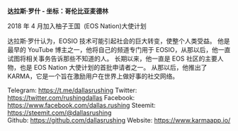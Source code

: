 **达拉斯·罗什 - 坐标：哥伦比亚麦德林**

2018 年 4 月加入柚子王国  (EOS Nation)大使计划

达拉斯·罗什认为，EOSIO 技术可能引起社会的巨大转变，使整个人类受益。 他是最早的 YouTube 博主之一，他将自己的频道专门用于 EOSIO，从那以后，他一直试图将相关事务告诉那些不知道的人。 长期以来，他一直是 EOS 社区的主要人物，也是 EOS Nation 大使计划的首批申请者之一。 从那以后，他推出了 KARMA，它是一个旨在激励用户在世界上做好事的社交网络。

Telegram: https://t.me/dallasrushing
Twitter: https://twitter.com/rushingdallas
Facebook: https://www.facebook.com/dallas.rushing
Steemit: https://steemit.com/@dallasrushing  
Github: https://github.com/dallasrushing
Website: https://www.karmaapp.io/
